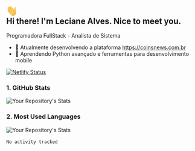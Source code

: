 ## <a data-target="animated-image.replacedLink" class="AnimatedImagePlayer-images" href="#" target="_blank"><img data-target="animated-image.replacedImage" alt="Oi.gif" class="AnimatedImagePlayer-animatedImage" src="https://raw.githubusercontent.com/ABSphreak/ABSphreak/master/gifs/Hi.gif" width="30px" style="display: block; opacity: 1;"></a> Hi there! I'm Leciane Alves. Nice to meet you.
Programadora FullStack - Analista de Sistema
- 🔭 Atualmente desenvolvendo a plataforma https://coinsnews.com.br
- 🌱 Aprendendo Python avançado e ferramentas para desenvolvimento mobile

[![Netlify Status](https://api.netlify.com/api/v1/badges/61d6d194-4771-4ca7-95fe-2c1f145a17dc/deploy-status)](https://app.netlify.com/sites/lecianealves/deploys)

 <!--img height="180em" src="https://github-readme-stats.vercel.app/api?username=lecianealves&show_icons=true&hide_border=true&&count_private=true&include_all_commits=true" /-->
 ### 1. GitHub Stats
 ![Your Repository's Stats](https://github-readme-stats.vercel.app/api?username=lecianealves&show_icons=true)
 ### 2. Most Used Languages
 ![Your Repository's Stats](https://github-readme-stats.vercel.app/api/top-langs/?username=lecianealves&theme=blue-green)
 
 <!--START_SECTION:waka-->

```text
No activity tracked
```

<!--END_SECTION:waka-->
 
 <!--
 ### 3. Contributors Badge
 ![Your Repository's Stats](https://contrib.rocks/image?repo=lecianealves/python_html_css)
 ### 4. Profile View Counter
 ![Profile View Counter](https://komarev.com/ghpvc/?username=lecianealves)
 

 ### Repository View Counter - HITS
 ![Hits](https://hitcounter.pythonanywhere.com/count/tag.svg?url=https://github.com/lecianealves/python_html_css)
👋

**lecianealves/lecianealves** is a ✨ _special_ ✨ repository because its `README.md` (this file) appears on your GitHub profile.

Here are some ideas to get you started:

- 🔭 I’m currently working on ...
- 🌱 I’m currently learning ...
- 👯 I’m looking to collaborate on ...
- 🤔 I’m looking for help with ...
- 💬 Ask me about ...
- 📫 How to reach me: ...
- 😄 Pronouns: ...
- ⚡ Fun fact: ...
-->
